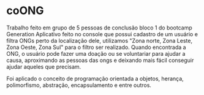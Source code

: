 # coONG

Trabalho feito em grupo de 5 pessoas de conclusão bloco 1 do bootcamp Generation
Aplicativo feito no console que possui cadastro de um usuário e filtra ONGs perto da localização dele,
utilizamos "Zona norte, Zona Leste, Zona Oeste, Zona Sul" para o filtro ser realizado.
Quando encontrada a ONG, o usuário pode fazer uma doação ou se voluntariar para ajudar a causa,
aproximando as pessoas das ongs e deixando mais fácil conseguir ajudar aqueles que precisam.

Foi aplicado o conceito de programação orientada a objetos, herança, polimorfismo, abstração, encapsulamento e entre outros.
